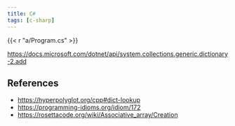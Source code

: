 ```yaml
---
title: C#
tags: [c-sharp]
---
```


{{< r "a/Program.cs" >}}

<https://docs.microsoft.com/dotnet/api/system.collections.generic.dictionary-2.add>

## References

- <https://hyperpolyglot.org/cpp#dict-lookup>
- <https://programming-idioms.org/idiom/172>
- <https://rosettacode.org/wiki/Associative_array/Creation>
